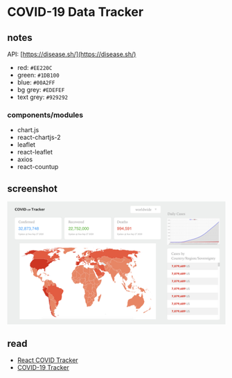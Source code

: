 # COVID-19 Data Tracker

## notes

API: [https://disease.sh/](https://disease.sh/)

- red: `#EE220C`
- green: `#1DB100`
- blue: `#00A2FF`
- bg grey: `#EDEFEF`
- text grey: `#929292`

### components/modules

- chart.js
- react-chartjs-2
- leaflet
- react-leaflet
- axios
- react-countup

## screenshot

![screenshot](./src/images/screenshot.jpeg)

## read

- [React COVID Tracker](https://github.com/CleverProgrammers/react-covid-tracker)
- [COVID-19 Tracker](https://github.com/cyishere/covid-19-tracker)
